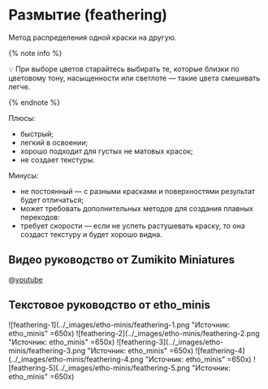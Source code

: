 # Размытие (feathering)

Метод распределения одной краски на другую.

{% note info %}

💡 При выборе цветов старайтесь выбирать те, которые близки по цветовому тону, насыщенности или светлоте — такие цвета смешивать легче.

{% endnote %}

Плюсы:

- быстрый;
- легкий в освоении;
- хорошо подходит для густых не матовых красок;
- не создает текстуры.

Минусы:

- не постоянный — с разными красками и поверхностями результат будет отличаться;
- может требовать дополнительных методов для создания плавных переходов:
- требует скорости — если не успеть растушевать краску, то она создаст текстуру и будет хорошо видна.

## Видео руководство от Zumikito Miniatures

@[youtube](https://youtu.be/WgXiVUD1-PI?si=a_xI6kbTUwVlAx5s)

## Текстовое руководство от etho_minis

![feathering-1](../_images/etho-minis/feathering-1.png "Источник: etho_minis" =650x)
![feathering-2](../_images/etho-minis/feathering-2.png "Источник: etho_minis" =650x)
![feathering-3](../_images/etho-minis/feathering-3.png "Источник: etho_minis" =650x)
![feathering-4](../_images/etho-minis/feathering-4.png "Источник: etho_minis" =650x)
![feathering-5](../_images/etho-minis/feathering-5.png "Источник: etho_minis" =650x)
